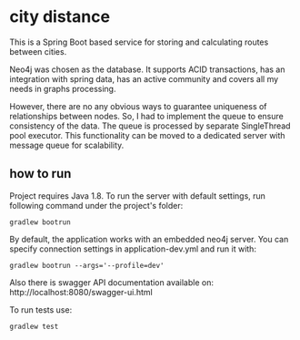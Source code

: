 # city distance

This is a Spring Boot based service for storing and calculating routes between cities.

Neo4j was chosen as the database. It supports ACID transactions, has an integration with spring data, has an active community and covers all my needs in graphs processing.

However, there are no any obvious ways to guarantee uniqueness of relationships between nodes. So, I had to implement the queue to ensure consistency of the data. The queue is processed by separate SingleThread pool executor. This functionality can be moved to a dedicated server with message queue for scalability.

## how to run

Project requires Java 1.8.
To run the server with default settings, run following command under the project's folder:

`gradlew bootrun`

By default, the application works with an embedded neo4j server. You can specify connection settings in application-dev.yml and run it with:

`gradlew bootrun --args='--profile=dev'`

Also there is swagger API documentation available on:
http://localhost:8080/swagger-ui.html

To run tests use:

`gradlew test`
